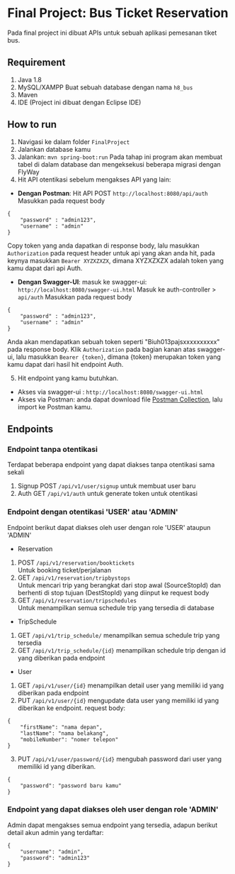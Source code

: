 # Final Project: Bus Ticket Reservation

Pada final project ini dibuat APIs untuk sebuah aplikasi pemesanan tiket bus.

## Requirement

1. Java 1.8
2. MySQL/XAMPP
   Buat sebuah database dengan nama `h8_bus`
3. Maven
4. IDE (Project ini dibuat dengan Eclipse IDE)

## How to run

1. Navigasi ke dalam folder `FinalProject`
2. Jalankan database kamu
3. Jalankan: `mvn spring-boot:run`
   Pada tahap ini program akan membuat tabel di dalam database dan mengeksekusi beberapa migrasi dengan FlyWay
4. Hit API otentikasi sebelum mengakses API yang lain:

- **Dengan Postman**: Hit API POST `http://localhost:8080/api/auth`
  Masukkan pada request body

```
{
    "password" : "admin123",
    "username" : "admin"
}
```

Copy token yang anda dapatkan di response body, lalu masukkan `Authorization` pada request header untuk api yang akan anda hit, pada keynya masukkan `Bearer XYZXZXZX`, dimana XYZXZXZX adalah token yang kamu dapat dari api Auth.

- **Dengan Swagger-UI**: masuk ke swagger-ui: `http://localhost:8080/swagger-ui.html`
  Masuk ke auth-controller > `api/auth`
  Masukkan pada request body

```
{
    "password" : "admin123",
    "username" : "admin"
}
```

Anda akan mendapatkan sebuah token seperti "Biuh013pajsxxxxxxxxxx" pada response body. Klik `Authorization` pada bagian kanan atas swagger-ui, lalu masukkan `Bearer {token}`, dimana {token} merupakan token yang kamu dapat dari hasil hit endpoint Auth.

5. Hit endpoint yang kamu butuhkan.

- Akses via swagger-ui : `http://localhost:8080/swagger-ui.html`
- Akses via Postman: anda dapat download file [Postman Collection](./documentation/FinalProject_Hafidz%20Firmansyah%20Ghufara_Postman.postman_collection.json), lalu import ke Postman kamu.

## Endpoints

### Endpoint tanpa otentikasi

Terdapat beberapa endpoint yang dapat diakses tanpa otentikasi sama sekali

1. Signup POST `/api/v1/user/signup` untuk membuat user baru
2. Auth GET `/api/v1/auth` untuk generate token untuk otentikasi

### Endpoint dengan otentikasi **'USER' atau 'ADMIN'**

Endpoint berikut dapat diakses oleh user dengan role 'USER' ataupun 'ADMIN'

- Reservation

1. POST `/api/v1/reservation/booktickets` <br>
   Untuk booking ticket/perjalanan
2. GET `/api/v1/reservation/tripbystops` <br>
   Untuk mencari trip yang berangkat dari stop awal (SourceStopId) dan berhenti di stop tujuan (DestStopId) yang diinput ke request body
3. GET `/api/v1/reservation/tripschedules` <br>
   Untuk menampilkan semua schedule trip yang tersedia di database

- TripSchedule

1. GET `/api/v1/trip_schedule/` menampilkan semua schedule trip yang tersedia
2. GET `/api/v1/trip_schedule/{id}` menampilkan schedule trip dengan id yang diberikan pada endpoint

- User

1. GET `/api/v1/user/{id}` menampilkan detail user yang memiliki id yang diberikan pada endpoint
2. PUT `/api/v1/user/{id}` mengupdate data user yang memiliki id yang diberikan ke endpoint.
   request body:

```
{
    "firstName": "nama depan",
    "lastName": "nama belakang",
    "mobileNumber": "nomer telepon"
}
```

3. PUT `/api/v1/user/password/{id}` mengubah password dari user yang memiliki id yang diberikan.

```
{
    "password": "password baru kamu"
}
```

### Endpoint yang dapat diakses oleh user dengan role **'ADMIN'**

Admin dapat mengakses semua endpoint yang tersedia, adapun berikut detail akun admin yang terdaftar:

```
{
    "username": "admin",
    "password": "admin123"
}
```
